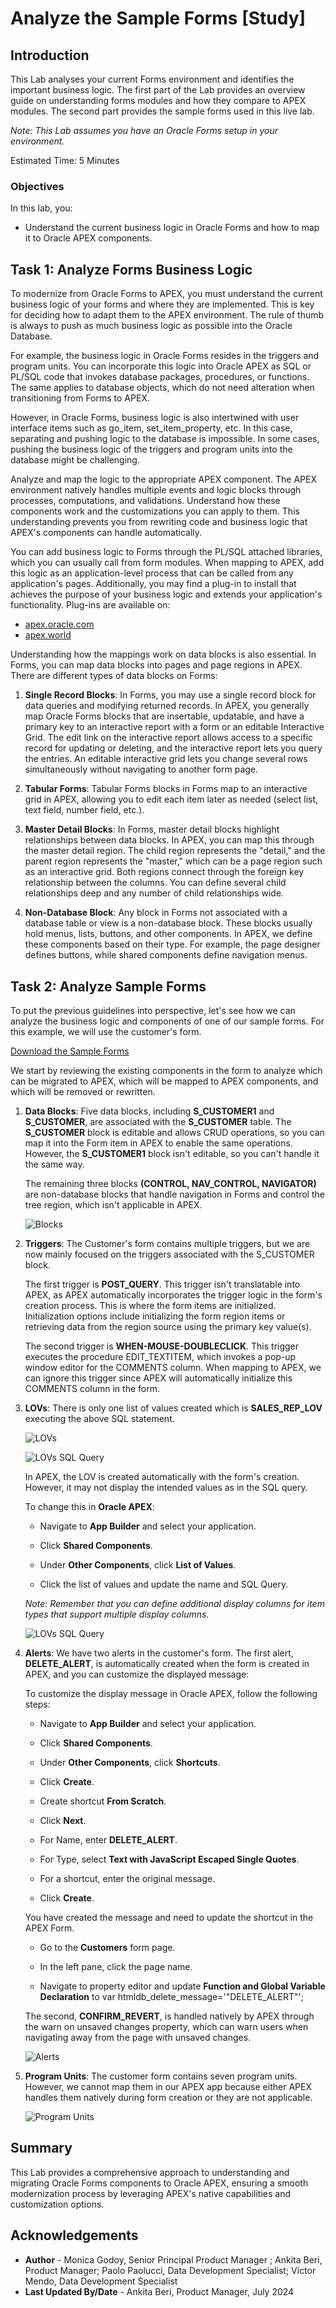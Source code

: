 # Analyze the Sample Forms [Study]

## Introduction

This Lab analyses your current Forms environment and identifies the important business logic. The first part of the Lab provides an overview guide on understanding forms modules and how they compare to APEX modules. The second part provides the sample forms used in this live lab.

*Note: This Lab assumes you have an Oracle Forms setup in your environment.*

Estimated Time: 5 Minutes

### Objectives

In this lab, you:

- Understand the current business logic in Oracle Forms and how to map it to Oracle APEX components.

## Task 1: Analyze Forms Business Logic

To modernize from Oracle Forms to APEX, you must understand the current business logic of your forms and where they are implemented. This is key for deciding how to adapt them to the APEX environment. The rule of thumb is always to push as much business logic as possible into the Oracle Database.

For example, the business logic in Oracle Forms resides in the triggers and program units. You can incorporate this logic into Oracle APEX as SQL or PL/SQL code that invokes database packages, procedures, or functions. The same applies to database objects, which do not need alteration when transitioning from Forms to APEX.

However, in Oracle Forms, business logic is also intertwined with user interface items such as go\_item, set\_item\_property, etc. In this case, separating and pushing logic to the database is impossible. In some cases, pushing the business logic of the triggers and program units into the database might be challenging.

Analyze and map the logic to the appropriate APEX component. The APEX environment natively handles multiple events and logic blocks through processes, computations, and validations. Understand how these components work and the customizations you can apply to them. This understanding prevents you from rewriting code and business logic that APEX's components can handle automatically.

You can add business logic to Forms through the PL/SQL attached libraries, which you can usually call from form modules. When mapping to APEX, add this logic as an application-level process that can be called from any application's pages. Additionally, you may find a plug-in to install that achieves the purpose of your business logic and extends your application's functionality. Plug-ins are available on:

- [apex.oracle.com](https://apex.oracle.com/en/solutions/apps/)
- [apex.world](https://apex.world/ords/f?p=100:700)

Understanding how the mappings work on data blocks is also essential. In Forms, you can map data blocks into pages and page regions in APEX. There are different types of data blocks on Forms:

1. **Single Record Blocks**:
In Forms, you may use a single record block for data queries and modifying returned records. In APEX, you generally map Oracle Forms blocks that are insertable, updatable, and have a primary key to an interactive report with a form or an editable Interactive Grid. The edit link on the interactive report allows access to a specific record for updating or deleting, and the interactive report lets you query the entries. An editable interactive grid lets you change several rows simultaneously without navigating to another form page.

2. **Tabular Forms**:
Tabular Forms blocks in Forms map to an interactive grid in APEX, allowing you to edit each item later as needed (select list, text field, number field, etc.).

3. **Master Detail Blocks**:
In Forms, master detail blocks highlight relationships between data blocks. In APEX, you can map this through the master detail region. The child region represents the "detail," and the parent region represents the "master," which can be a page region such as an interactive grid. Both regions connect through the foreign key relationship between the columns. You can define several child relationships deep and any number of child relationships wide.

4. **Non-Database Block**:
Any block in Forms not associated with a database table or view is a non-database block. These blocks usually hold menus, lists, buttons, and other components. In APEX, we define these components based on their type. For example, the page designer defines buttons, while shared components define navigation menus.

## Task 2: Analyze Sample Forms

To put the previous guidelines into perspective, let's see how we can analyze the business logic and components of one of our sample forms. For this example, we will use the customer's form.

[Download the Sample Forms](https://c4u04.objectstorage.us-ashburn-1.oci.customer-oci.com/p/EcTjWk2IuZPZeNnD_fYMcgUhdNDIDA6rt9gaFj_WZMiL7VvxPBNMY60837hu5hga/n/c4u04/b/livelabsfiles/o/labfiles/sample_forms.zip)

We start by reviewing the existing components in the form to analyze which can be migrated to APEX, which will be mapped to APEX components, and which will be removed or rewritten.

1. **Data Blocks**: Five data blocks, including **S\_CUSTOMER1** and **S\_CUSTOMER**, are associated with the **S\_CUSTOMER** table. The **S\_CUSTOMER** block is editable and allows CRUD operations, so you can map it into the Form item in APEX to enable the same operations. However, the **S\_CUSTOMER1** block isn't editable, so you can't handle it the same way.

    The remaining three blocks **(CONTROL, NAV\_CONTROL, NAVIGATOR)** are non-database blocks that handle navigation in Forms and control the tree region, which isn't applicable in APEX.

    ![Blocks](images/data-blocks.png " ")

2. **Triggers**: The Customer's form contains multiple triggers, but we are now mainly focused on the triggers associated with the S\_CUSTOMER block.

    The first trigger is **POST\_QUERY**. This trigger isn't translatable into APEX, as APEX automatically incorporates the trigger logic in the form's creation process. This is where the form items are initialized. Initialization options include initializing the form region items or retrieving data from the region source using the primary key value(s).

    The second trigger is **WHEN-MOUSE-DOUBLECLICK**. This trigger executes the procedure EDIT\_TEXTITEM, which invokes a pop-up window editor for the COMMENTS column. When mapping to APEX, we can ignore this trigger since APEX will automatically initialize this COMMENTS column in the form.

3. **LOVs**: There is only one list of values created which is **SALES\_REP\_LOV** executing the above SQL statement.

    ![LOVs](images/lovs1.png " ")

    ![LOVs SQL Query](images/sql-query1.png " ")

    In APEX, the LOV is created automatically with the form's creation. However, it may not display the intended values as in the SQL query.

    To change this in **Oracle APEX**:

    - Navigate to **App Builder** and select your application.

    - Click **Shared Components**.

    - Under **Other Components**, click **List of Values**.

    - Click the list of values and update the name and SQL Query.

    *Note: Remember that you can define additional display columns for item types that support multiple display columns.*

   ![LOVs SQL Query](images/sales-rep-lovs1.png " ")

4. **Alerts**: We have two alerts in the customer's form. The first alert, **DELETE\_ALERT**, is automatically created when the form is created in APEX, and you can customize the displayed message:

    To customize the display message in Oracle APEX, follow the following steps:

    - Navigate to **App Builder** and select your application.

    - Click **Shared Components**.

    - Under **Other Components**, click **Shortcuts**.

    - Click **Create**.

    - Create shortcut **From Scratch**.

    - Click **Next**.

    - For Name, enter **DELETE\_ALERT**.

    - For Type, select **Text with JavaScript Escaped Single Quotes**.

    - For a shortcut, enter the original message.

    - Click **Create**.

    You have created the message and need to update the shortcut in the APEX Form.

    - Go to the **Customers** form page.

    - In the left pane, click the page name.

    - Navigate to property editor and update **Function and Global Variable Declaration** to var htmldb\_delete\_message='"DELETE\_ALERT"';

    The second, **CONFIRM\_REVERT**, is handled natively by APEX through the warn on unsaved changes property, which can warn users when navigating away from the page with unsaved changes.

    ![Alerts](images/alerts1.png " ")

5. **Program Units**: The customer form contains seven program units. However, we cannot map them in our APEX app because either APEX handles them natively during form creation or they are not applicable.

    ![Program Units](images/program-units1.png " ")

## Summary

This Lab provides a comprehensive approach to understanding and migrating Oracle Forms components to Oracle APEX, ensuring a smooth modernization process by leveraging APEX's native capabilities and customization options.

## Acknowledgements

- **Author** - Monica Godoy, Senior Principal Product Manager ; Ankita Beri, Product Manager; Paolo Paolucci, Data Development Specialist; Victor Mendo, Data Development Specialist
- **Last Updated By/Date** - Ankita Beri, Product Manager, July 2024
